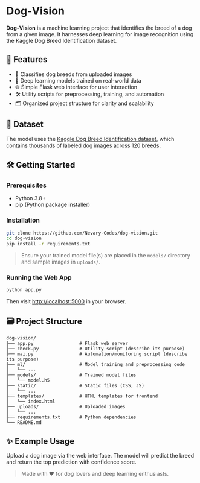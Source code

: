 # Dog‑Vision

**Dog‑Vision** is a machine learning project that identifies the breed of a dog from a given image. It harnesses deep learning for image recognition using the Kaggle Dog Breed Identification dataset.

## 🚀 Features

- 🐶 Classifies dog breeds from uploaded images
- 🧠 Deep learning models trained on real-world data
- 🌐 Simple Flask web interface for user interaction
- 🛠️ Utility scripts for preprocessing, training, and automation
- 🗂️ Organized project structure for clarity and scalability

## 📂 Dataset

The model uses the [Kaggle Dog Breed Identification dataset](https://www.kaggle.com/c/dog-breed-identification), which contains thousands of labeled dog images across 120 breeds.

## 🛠️ Getting Started

### Prerequisites

- Python 3.8+
- pip (Python package installer)

### Installation

```bash
git clone https://github.com/Nevary-Codes/dog-vision.git
cd dog-vision
pip install -r requirements.txt
```

> Ensure your trained model file(s) are placed in the `models/` directory and sample images in `uploads/`.

### Running the Web App

```bash
python app.py
```

Then visit [http://localhost:5000](http://localhost:5000) in your browser.

## 🗃️ Project Structure

```
dog-vision/
├── app.py                 # Flask web server
├── check.py               # Utility script (describe its purpose)
├── mai.py                 # Automation/monitoring script (describe its purpose)
├── ml/                    # Model training and preprocessing code
│   └── ...
├── models/                # Trained model files
│   └── model.h5
├── static/                # Static files (CSS, JS)
│   └── ...
├── templates/             # HTML templates for frontend
│   └── index.html
├── uploads/               # Uploaded images
│   └── ...
├── requirements.txt       # Python dependencies
└── README.md
```

## ✨ Example Usage

Upload a dog image via the web interface. The model will predict the breed and return the top prediction with confidence score.


> Made with ❤️ for dog lovers and deep learning enthusiasts.
